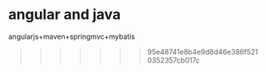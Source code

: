 # angular and java 
angularjs+maven+springmvc+mybatis
>>>>>>> 95e48741e8b4e9d8d46e386f5210352357cb017c
